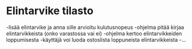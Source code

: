 Elintarvike tilasto
===================

-lisää elintarvike ja anna sille arvioitu kulutusnopeus
-ohjelma pitää kirjaa elintarvikkeista (onko varastossa vai ei)
-ohjelma kertoo elintarvikkeiden loppumisesta
-käyttäjä voi luoda ostoslista loppuneista elintarvikkeista
-...
